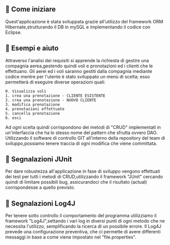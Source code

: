 ## :ledger: Come iniziare

Quest'applicazione è stata sviluppata grazie all'utilizzo del framework
ORM Hibernate,strutturando il DB in mySQL e implementando il codice con
Eclipse.

## :eyes: Esempi e aiuto

Attraverso l'analisi dei requisiti si apprende la richiesta di gestire una
compagnia aerea,gestendo quindi voli e pronotazioni ed i clienti che le
effettuano.
Gli aerei ed i voli saranno gestiti dalla compagnia mediante codice mentre
per l'utente è stato sviluppato un menù di scelta;
esso permetterà  di eseguire diverse operazioni quali:

    0. Visualizza voli
  	1. crea una prenotazione - CLIENTE ESISTENTE
    2. crea una prenotazione - NUOVO CLIENTE
  	3. modifica prenotazione
	4. prenotazioni effettuate
    5. cancella prenotazione
  	6. esci

Ad ogni scelta quindi corrispondono dei metodi di "CRUD" implementati
in un'interfaccia che ha lo stesso nome del pattern che sfrutta ovvero DAO.
Utilizzando il software di controllo GIT all'interno della repository del team
di sviluppo,possiamo tenere traccia di ogni modifica  che viene committata.



## :construction: Segnalazioni JUnit

Per dare robustezza all'applicazione in fase di sviluppo vengono
effettuati dei test per tutti i metodi di CRUD,utilizzando il framework "JUnit"
cercando quindi di limitare possibili bug, assicurandoci che  il risultato
(actual) corrispondesse a quello previsto.


## :construction: Segnalazioni Log4J

Per tenere sotto controllo il comportamento del programma
utilizziamo il framework "Log4J",settando i vari log in diversi punti di ogni
metodo che ne necessita l'utilizzo, semplificando la ricerca di un
possibile errore. Il Log4J prevede una configurazione preventiva,
che ci permette di avere differenti messaggi in base a come viene impostato
nel "file.properties".
